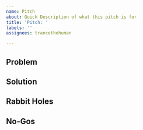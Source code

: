 ```yaml
---
name: Pitch
about: Quick Description of what this pitch is for
title: 'Pitch: '
labels: ''
assignees: trancethehuman

---
```


## Problem


## Solution


## Rabbit Holes


## No-Gos
